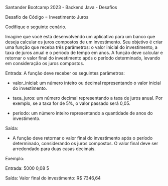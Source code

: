 Santander Bootcamp 2023 - Backend Java - Desafios 

Desafio de Código = Investimento Juros

Codifique o seguinte cenário.

Imagine que você está desenvolvendo um aplicativo para um banco que deseja calcular os juros compostos de um investimento. Seu objetivo é criar uma função que receba três parâmetros: o valor inicial do investimento, a taxa de juros anual e o período de tempo em anos. 
A função deve calcular e retornar o valor final do investimento após o período determinado, levando em consideração os juros compostos.

Entrada:
A função deve receber os seguintes parâmetros:

- valor_inicial: um número inteiro ou decimal representando o valor inicial do investimento.

- taxa_juros: um número decimal representando a taxa de juros anual. Por exemplo, se a taxa for de 5%, o valor passado será 0,05.

- periodo: um número inteiro representando a quantidade de anos do investimento.

Saída:
- A função deve retornar o valor final do investimento após o período determinado, considerando os juros compostos. O valor final deve ser arredondado para duas casas decimais.

Exemplo:

Entrada:
5000
0,08
5

Saída:
Valor final do investimento: R$ 7346,64
